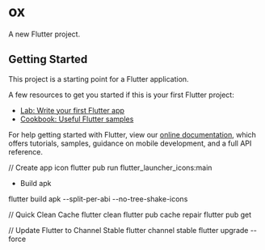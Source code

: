 # ox

A new Flutter project.

## Getting Started

This project is a starting point for a Flutter application.

A few resources to get you started if this is your first Flutter project:

- [Lab: Write your first Flutter app](https://flutter.dev/docs/get-started/codelab)
- [Cookbook: Useful Flutter samples](https://flutter.dev/docs/cookbook)

For help getting started with Flutter, view our
[online documentation](https://flutter.dev/docs), which offers tutorials,
samples, guidance on mobile development, and a full API reference.

// Create app icon
flutter pub run flutter_launcher_icons:main

- Build apk
 
flutter build apk --split-per-abi --no-tree-shake-icons

// Quick Clean Cache
flutter clean
flutter pub cache repair
flutter pub get

// Update Flutter to Channel Stable
flutter channel stable
flutter upgrade --force
